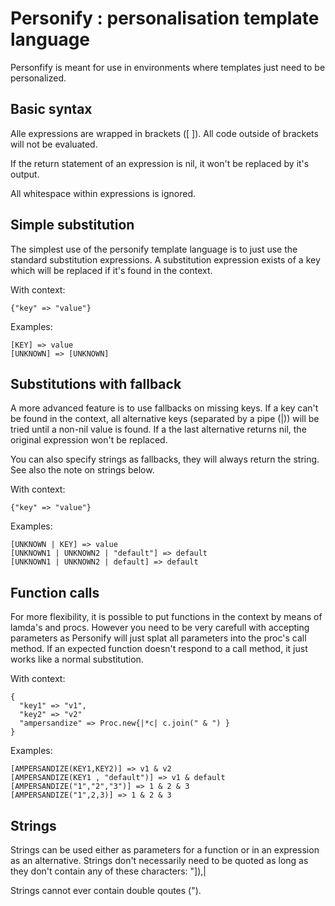 Personify : personalisation template language
=============================================

Personfify is meant for use in environments where templates just need
to be personalized.

Basic syntax
------------

Alle expressions are wrapped in brackets ([ ]). All code outside
of brackets will not be evaluated.

If the return statement of an expression is nil, it won't be replaced
by it's output.

All whitespace within expressions is ignored.

Simple substitution
-------------------

The simplest use of the personify template language is to just use
the standard substitution expressions. A substitution expression
exists of a key which will be replaced if it's found in the context.

With context:

    {"key" => "value"}

Examples:

    [KEY] => value
    [UNKNOWN] => [UNKNOWN]
    
Substitutions with fallback
--------------------------- 

A more advanced feature is to use fallbacks on missing keys. If a key can't
be found in the context, all alternative keys (separated by a pipe (|))
will be tried until a non-nil value is found. If a the last alternative
returns nil, the original expression won't be replaced.

You can also specify strings as fallbacks, they will always return the string.
See also the note on strings below.

With context:

    {"key" => "value"}

Examples:
    
    [UNKNOWN | KEY] => value
    [UNKNOWN1 | UNKNOWN2 | "default"] => default
    [UNKNOWN1 | UNKNOWN2 | default] => default

Function calls
--------------

For more flexibility, it is possible to put functions in
the context by means of lamda's and procs. However you need to be very
carefull with accepting parameters as Personify will just splat all
parameters into the proc's call method. If an expected function
doesn't respond to a call method, it just works like a normal substitution.

With context:

    {
      "key1" => "v1", 
      "key2" => "v2" 
      "ampersandize" => Proc.new{|*c| c.join(" & ") }
    }

Examples:
    
    [AMPERSANDIZE(KEY1,KEY2)] => v1 & v2
    [AMPERSANDIZE(KEY1 , "default")] => v1 & default
    [AMPERSANDIZE("1","2","3")] => 1 & 2 & 3
    [AMPERSANDIZE("1",2,3)] => 1 & 2 & 3    

Strings
-------

Strings can be used either as parameters for a function or in an expression
as an alternative. Strings don't necessarily need to be quoted as long
as they don't contain any of these characters: "]),|

Strings cannot ever contain double qoutes (").